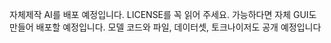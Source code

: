 자체제작 AI를 배포 예정입니다.
LICENSE를 꼭 읽어 주세요.
가능하다면 자체 GUI도 만들어 배포할 예정입니다.
모델 코드와 파일, 데이터셋, 토크나이저도 공개 예정입니다
